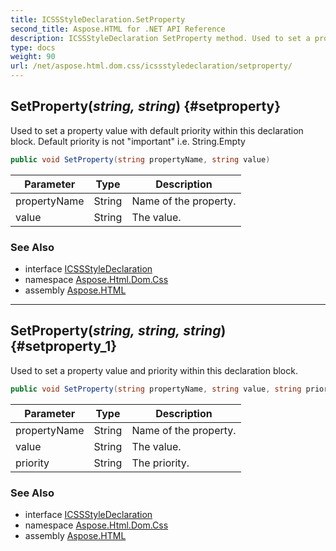 ```yaml
---
title: ICSSStyleDeclaration.SetProperty
second_title: Aspose.HTML for .NET API Reference
description: ICSSStyleDeclaration SetProperty method. Used to set a property value with default priority within this declaration block. Default priority is not important i.e. String.Empty
type: docs
weight: 90
url: /net/aspose.html.dom.css/icssstyledeclaration/setproperty/
---
```

## SetProperty(*string, string*) {#setproperty}

Used to set a property value with default priority within this declaration block. Default priority is not "important" i.e. String.Empty

```csharp
public void SetProperty(string propertyName, string value)
```

| Parameter | Type | Description |
| --- | --- | --- |
| propertyName | String | Name of the property. |
| value | String | The value. |

### See Also

* interface [ICSSStyleDeclaration](../)
* namespace [Aspose.Html.Dom.Css](../../../aspose.html.dom.css/)
* assembly [Aspose.HTML](../../../)

---

## SetProperty(*string, string, string*) {#setproperty_1}

Used to set a property value and priority within this declaration block.

```csharp
public void SetProperty(string propertyName, string value, string priority)
```

| Parameter | Type | Description |
| --- | --- | --- |
| propertyName | String | Name of the property. |
| value | String | The value. |
| priority | String | The priority. |

### See Also

* interface [ICSSStyleDeclaration](../)
* namespace [Aspose.Html.Dom.Css](../../../aspose.html.dom.css/)
* assembly [Aspose.HTML](../../../)
